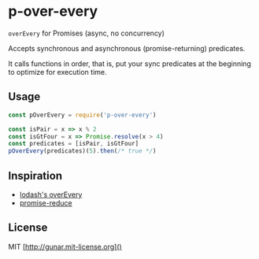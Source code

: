 # p-over-every

`overEvery` for Promises (async, no concurrency)

Accepts synchronous and asynchronous (promise-returning) predicates.

It calls functions in order, that is, put your sync predicates at the beginning
to optimize for execution time.

## Usage

```js
const pOverEvery = require('p-over-every')

const isPair = x => x % 2
const isGtFour = x => Promise.resolve(x > 4)
const predicates = [isPair, isGtFour]
pOverEvery(predicates)(5).then(/* true */)
```


## Inspiration

- [lodash's overEvery](https://lodash.com/docs/4.17.4#overEvery)
- [promise-reduce](https://www.npmjs.com/package/promise-reduce)

## License

MIT [http://gunar.mit-license.org]()
